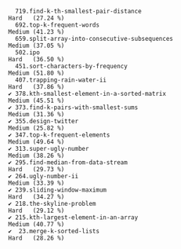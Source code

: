       719.find-k-th-smallest-pair-distance                             Hard   (27.24 %)
      692.top-k-frequent-words                                         Medium (41.23 %)
      659.split-array-into-consecutive-subsequences                    Medium (37.05 %)
      502.ipo                                                          Hard   (36.50 %)
      451.sort-characters-by-frequency                                 Medium (51.80 %)
      407.trapping-rain-water-ii                                       Hard   (37.86 %)
    ✔ 378.kth-smallest-element-in-a-sorted-matrix                      Medium (45.51 %)
    ✔ 373.find-k-pairs-with-smallest-sums                              Medium (31.36 %)
    ✔ 355.design-twitter                                               Medium (25.82 %)
    ✔ 347.top-k-frequent-elements                                      Medium (49.64 %)
    ✔ 313.super-ugly-number                                            Medium (38.26 %)
    ✔ 295.find-median-from-data-stream                                 Hard   (29.73 %)
    ✔ 264.ugly-number-ii                                               Medium (33.39 %)
    ✔ 239.sliding-window-maximum                                       Hard   (34.27 %)
    ✔ 218.the-skyline-problem                                          Hard   (29.12 %)
    ✔ 215.kth-largest-element-in-an-array                              Medium (40.77 %)
    ✔  23.merge-k-sorted-lists                                         Hard   (28.26 %)
